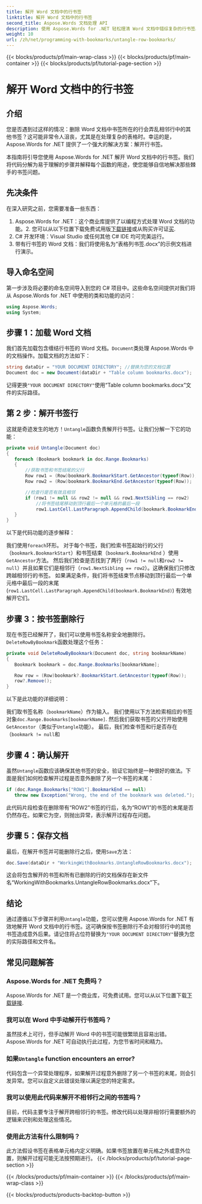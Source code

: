 ```yaml
---
title: 解开 Word 文档中的行书签
linktitle: 解开 Word 文档中的行书签
second_title: Aspose.Words 文档处理 API
description: 使用 Aspose.Words for .NET 轻松理清 Word 文档中错综复杂的行书签。本指南将引导您完成更清洁、更安全的书签管理过程。
weight: 10
url: /zh/net/programming-with-bookmarks/untangle-row-bookmarks/
---
```


{{< blocks/products/pf/main-wrap-class >}}
{{< blocks/products/pf/main-container >}}
{{< blocks/products/pf/tutorial-page-section >}}

# 解开 Word 文档中的行书签

## 介绍

您是否遇到过这样的情况：删除 Word 文档中书签所在的行会弄乱相邻行中的其他书签？这可能非常令人沮丧，尤其是在处理复杂的表格时。幸运的是，Aspose.Words for .NET 提供了一个强大的解决方案：解开行书签。 

本指南将引导您使用 Aspose.Words for .NET 解开 Word 文档中的行书签。我们将代码分解为易于理解的步骤并解释每个函数的用途，使您能够自信地解决那些棘手的书签问题。

## 先决条件

在深入研究之前，您需要准备一些东西：

1.  Aspose.Words for .NET：这个商业库提供了以编程方式处理 Word 文档的功能。2. 您可以从以下位置下载免费试用版[下载链接](https://releases.aspose.com/words/net/)或从购买许可证[买](https://purchase.aspose.com/buy).
3. C# 开发环境：Visual Studio 或任何其他 C# IDE 均可完美运行。
4. 带有行书签的 Word 文档：我们将使用名为“表格列书签.docx”的示例文档进行演示。

## 导入命名空间

第一步涉及将必要的命名空间导入到您的 C# 项目中。这些命名空间提供对我们将从 Aspose.Words for .NET 中使用的类和功能的访问：

```csharp
using Aspose.Words;
using System;
```

## 步骤 1：加载 Word 文档

我们首先加载包含缠结行书签的 Word 文档。`Document`类处理 Aspose.Words 中的文档操作。加载文档的方法如下：

```csharp
string dataDir = "YOUR DOCUMENT DIRECTORY"; //替换为您的文档位置
Document doc = new Document(dataDir + "Table column bookmarks.docx");
```

记得更换`"YOUR DOCUMENT DIRECTORY"`使用“Table column bookmarks.docx”文件的实际路径。

## 第 2 步：解开书签行

这就是奇迹发生的地方！`Untangle`函数负责解开行书签。让我们分解一下它的功能：

```csharp
private void Untangle(Document doc)
{
   foreach (Bookmark bookmark in doc.Range.Bookmarks)
   {
	   //获取书签和书签结尾的父行
	   Row row1 = (Row)bookmark.BookmarkStart.GetAncestor(typeof(Row));
	   Row row2 = (Row)bookmark.BookmarkEnd.GetAncestor(typeof(Row));

	   //检查行是否有效且相邻
	   if (row1 != null && row2 != null && row1.NextSibling == row2)
		   //将书签结尾移动到顶行最后一个单元格的最后一段
		   row1.LastCell.LastParagraph.AppendChild(bookmark.BookmarkEnd);
   }
}
```

以下是代码功能的逐步解释：

我们使用`foreach`环形。
对于每个书签，我们检索书签起始行的父行（`bookmark.BookmarkStart`）和书签结束（`bookmark.BookmarkEnd` ）使用`GetAncestor`方法。
然后我们检查是否找到了两行（`row1 != null`和`row2 != null`）并且如果它们是相邻行（`row1.NextSibling == row2`）。这确保我们只修改跨越相邻行的书签。
如果满足条件，我们将书签结束节点移动到顶行最后一个单元格中最后一段的末尾 (`row1.LastCell.LastParagraph.AppendChild(bookmark.BookmarkEnd)`) 有效地解开它们。

## 步骤 3：按书签删除行

现在书签已经解开了，我们可以使用书签名称安全地删除行。`DeleteRowByBookmark`函数处理这个任务：

```csharp
private void DeleteRowByBookmark(Document doc, string bookmarkName)
{
   Bookmark bookmark = doc.Range.Bookmarks[bookmarkName];

   Row row = (Row)bookmark?.BookmarkStart.GetAncestor(typeof(Row));
   row?.Remove();
}
```

以下是此功能的详细说明：

我们取书签名称（`bookmarkName`）作为输入。
我们使用以下方法检索相应的书签对象`doc.Range.Bookmarks[bookmarkName]`.
然后我们获取书签的父行开始使用`GetAncestor`（类似于`Untangle`功能）。
最后，我们检查书签和行是否存在（`bookmark != null`和

## 步骤 4：确认解开

虽然`Untangle`函数应该确保其他书签的安全，验证它始终是一种很好的做法。下面是我们如何检查解开过程是否意外删除了另一个书签的末尾：

```csharp
if (doc.Range.Bookmarks["ROW1"].BookmarkEnd == null)
   throw new Exception("Wrong, the end of the bookmark was deleted.");
```

此代码片段检查在删除带有“ROW2”书签的行后，名为“ROW1”的书签的末尾是否仍然存在。如果它为空，则抛出异常，表示解开过程存在问题。 

## 步骤 5：保存文档

最后，在解开书签并可能删除行之后，使用`Save`方法：

```csharp
doc.Save(dataDir + "WorkingWithBookmarks.UntangleRowBookmarks.docx");
```

这会将包含解开的书签和所有已删除的行的文档保存在新文件名“WorkingWithBookmarks.UntangleRowBookmarks.docx”下。 

## 结论

通过遵循以下步骤并利用`Untangle`功能，您可以使用 Aspose.Words for .NET 有效地解开 Word 文档中的行书签。这可确保按书签删除行不会对相邻行中的其他书签造成意外后果。请记住将占位符替换为`"YOUR DOCUMENT DIRECTORY"`替换为您的实际路径和文件名。

## 常见问题解答

### Aspose.Words for .NET 免费吗？

 Aspose.Words for .NET 是一个商业库，可免费试用。您可以从以下位置下载[下载链接](https://releases.aspose.com/words/net/).

### 我可以在 Word 中手动解开行书签吗？

虽然技术上可行，但手动解开 Word 中的书签可能很繁琐且容易出错。Aspose.Words for .NET 可自动执行此过程，为您节省时间和精力。

### 如果`Untangle` function encounters an error?

代码包含一个异常处理程序，如果解开过程意外删除了另一个书签的末尾，则会引发异常。您可以自定义此错误处理以满足您的特定需求。

### 我可以使用此代码来解开不相邻行之间的书签吗？

目前，代码主要专注于解开跨相邻行的书签。修改代码以处理非相邻行需要额外的逻辑来识别和处理这些情况。

### 使用此方法有什么限制吗？

此方法假设书签在表格单元格内定义明确。如果书签放置在单元格之外或意外位置，则解开过程可能无法按预期进行。
{{< /blocks/products/pf/tutorial-page-section >}}

{{< /blocks/products/pf/main-container >}}
{{< /blocks/products/pf/main-wrap-class >}}

{{< blocks/products/products-backtop-button >}}
